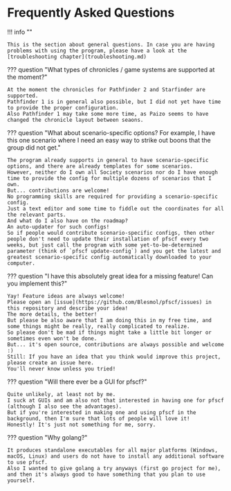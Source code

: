 # Frequently Asked Questions

!!! info ""

	This is the section about general questions. In case you are having problems with using the program, please have a look at the [troubleshooting chapter](troubleshooting.md)

??? question "What types of chronicles / game systems are supported at the moment?"

	At the moment the chronicles for Pathfinder 2 and Starfinder are supported.
	Pathfinder 1 is in general also possible, but I did not yet have time to provide the proper configuration.
	Also Pathfinder 1 may take some more time, as Paizo seems to have changed the chronicle layout between seaons.

??? question "What about scenario-specific options? For example, I have this one scenario where I need an easy way to strike out boons that the group did not get."

	The program already supports in general to have scenario-specific options, and there are already templates for some scenarios.
	However, neither do I own all Society scenarios nor do I have enough time to provide the config for multiple dozens of scenarios that I own.
	But... contributions are welcome!
	No programming skills are required for providing a scenario-specific config.
	Just a text editor and some time to fiddle out the coordinates for all the relevant parts.
	And what do I also have on the roadmap?
	An auto-updater for such configs!
	So if people would contribute scenario-specific configs, then other people don't need to update their installation of pfscf every two weeks, but just call the program with some yet-to-be-determined parameter (think of `pfscf update-config`) and you get the latest and greatest scenario-specific config automatically downloaded to your computer.

??? question "I have this absolutely great idea for a missing feature! Can you implement this?"

	Yay! Feature ideas are always welcome!
	Please open an [issue](https://github.com/Blesmol/pfscf/issues) in this repository and describe your idea!
	The more details, the better!
	But please be also aware that I am doing this in my free time, and some things might be really, really complicated to realize.
	So please don't be mad if things might take a little bit longer or sometimes even won't be done.
	But... it's open source, contributions are always possible and welcome :)
	Still: If you have an idea that you think would improve this project, please create an issue here.
	You'll never know unless you tried!


??? question "Will there ever be a GUI for pfscf?"

	Quite unlikely, at least not by me.
	I suck at GUIs and am also not that interested in having one for pfscf (although I also see the advantages).
	But if you're interested in making one and using pfscf in the background, then I'm sure that lots of people will love it!
	Honestly! It's just not something for me, sorry.

??? question "Why golang?"

	It produces standalone executables for all major platforms (Windows, macOS, Linux) and users do not have to install any additional software to use pfscf.
	Also I wanted to give golang a try anyways (first go project for me), and then it's always good to have something that you plan to use yourself.
